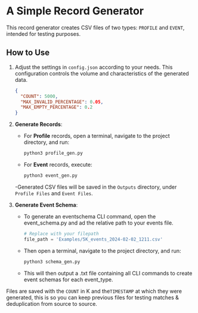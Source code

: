 # A Simple Record Generator

This record generator creates CSV files of two types: `PROFILE` and `EVENT`, intended for testing purposes.

## How to Use

1. Adjust the settings in `config.json` according to your needs. This configuration controls the volume and characteristics of the generated data.

    ```json
    {
      "COUNT": 5000,
      "MAX_INVALID_PERCENTAGE": 0.05,
      "MAX_EMPTY_PERCENTAGE": 0.2
    }
    ```

2. **Generate Records**:
    - For **Profile** records, open a terminal, navigate to the project directory, and run:
        ```bash
        python3 profile_gen.py
        ```
    - For **Event** records, execute:
        ```bash
        python3 event_gen.py
        ```
    -Generated CSV files will be saved in the `Outputs` directory, under `Profile Files` and `Event Files`.

3. **Generate Event Schema**:
    - To generate an eventschema CLI command, open the event_schema.py and ad the relative path to your events file.
        ```python
        # Replace with your filepath
        file_path = 'Examples/5K_events_2024-02-02_1211.csv'
        ```
    - Then open a terminal, navigate to the project directory, and run:
        ```bash
        python3 schema_gen.py
        ```
    - This will then output a .txt file containing all CLI commands to create event schemas for each event_type.

Files are saved with the `COUNT` in K and the`TIMESTAMP` at which they were generated, this is so you can keep previous files for testing matches & deduplication from source to source.
